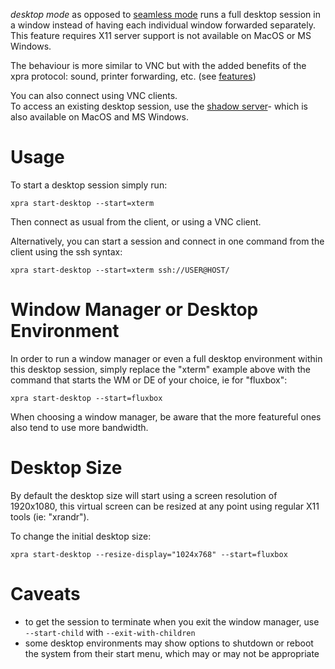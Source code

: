 _desktop mode_ as opposed to [seamless mode](./Seamless.md) runs a full desktop session in a window instead of having each individual window forwarded separately.\
This feature requires X11 server support is not available on MacOS  or MS Windows.

The behaviour is more similar to VNC but with the added benefits of the xpra protocol: sound, printer forwarding, etc. (see [features](../Features/README.md))

You can also connect using VNC clients.\
To access an existing desktop session, use the [shadow server](./Shadow-Server.md)- which is also available on MacOS and MS Windows.


# Usage
To start a desktop session simply run:
```
xpra start-desktop --start=xterm
```
Then connect as usual from the client, or using a VNC client.

Alternatively, you can start a session and connect in one command from the client using the ssh syntax:
```
xpra start-desktop --start=xterm ssh://USER@HOST/
```


# Window Manager or Desktop Environment
In order to run a window manager or even a full desktop environment within this desktop session, simply replace the "xterm" example above with the command that starts the WM or DE of your choice, ie for "fluxbox":
```
xpra start-desktop --start=fluxbox
```
When choosing a window manager, be aware that the more featureful ones also tend to use more bandwidth.


# Desktop Size

By default the desktop size will start using a screen resolution of 1920x1080, this virtual screen can be resized at any point using regular X11 tools (ie: "xrandr").

To change the initial desktop size:
```
xpra start-desktop --resize-display="1024x768" --start=fluxbox
```

# Caveats
* to get the session to terminate when you exit the window manager, use `--start-child` with `--exit-with-children`
* some desktop environments may show options to shutdown or reboot the system from their start menu, which may or may not be appropriate
